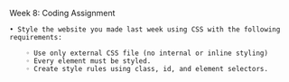 Week 8: Coding Assignment

    • Style the website you made last week using CSS with the following requirements:
    
        ◦ Use only external CSS file (no internal or inline styling)
        ◦ Every element must be styled.
        ◦ Create style rules using class, id, and element selectors.
